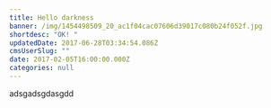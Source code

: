 ```yaml
---
title: Hello darkness
banner: /img/1454498509_20_ac1f04cac07606d39017c080b24f052f.jpg
shortdesc: "OK! "
updatedDate: 2017-06-28T03:34:54.086Z
cmsUserSlug: ""
date: 2017-02-05T16:00:00.000Z
categories: null
---
```


adsgadsgdasgdd